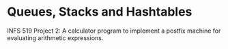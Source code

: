 # Queues, Stacks and Hashtables
INFS 519 Project 2:
A calculator program to implement a postfix machine for evaluating arithmetic expressions.

